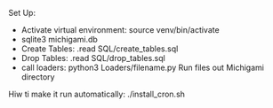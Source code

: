 Set Up:
- Activate virtual environment: source venv/bin/activate
- sqlite3 michigami.db
- Create Tables: .read SQL/create_tables.sql
- Drop Tables: .read SQL/drop_tables.sql
- call loaders: python3 Loaders/filename.py
Run files out Michigami directory

Hiw ti make it run automatically:
./install_cron.sh